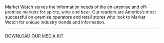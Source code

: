 Market Watch serves the information needs of the on-premise and off-premise markets for spirits, wine and beer. Our readers are America’s most successful on-premise operators and retail stores who look to Market Watch for unique industry trends and information.

<hr class="g-width-30x g-brd-primary g-my-40">

<a href="/images/pdf/MWMediaKit_2018.pdf" class="btn btn-md u-btn-outline-primary g-brd-2 g-rounded-10">DOWNLOAD OUR MEDIA KIT</a>
